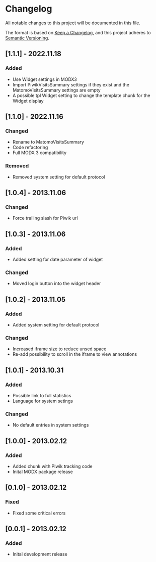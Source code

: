 # Changelog

All notable changes to this project will be documented in this file.

The format is based on [Keep a Changelog](https://keepachangelog.com/en/1.0.0/),
and this project adheres to [Semantic Versioning](https://semver.org/spec/v2.0.0.html).

## [1.1.1] - 2022.11.18

### Added

- Use Widget settings in MODX3
- Import PiwikVisitsSummary settings if they exist and the MatomoVisitsSummary settings are empty
- A possible tpl Widget setting to change the template chunk for the Widget display

## [1.1.0] - 2022.11.16

### Changed

- Rename to MatomoVisitsSummary
- Code refactoring
- Full MODX 3 compatibility

### Removed

- Removed system setting for default protocol

## [1.0.4] - 2013.11.06

### Changed

- Force trailing slash for Piwik url

## [1.0.3] - 2013.11.06

### Added

- Added setting for date parameter of widget

### Changed

- Moved login button into the widget header

## [1.0.2] - 2013.11.05

### Added

- Added system setting for default protocol

### Changed

- Increased iframe size to reduce unsed space
- Re-add possibility to scroll in the iframe to view annotations

## [1.0.1] - 2013.10.31

### Added

- Possible link to full statistics
- Language for system setings

### Changed

- No default entries in system settings

## [1.0.0] - 2013.02.12

### Added

- Added chunk with Piwik tracking code
- Inital MODX package release

## [0.1.0] - 2013.02.12

### Fixed

- Fixed some critical errors

## [0.0.1] - 2013.02.12

### Added

- Inital development release

